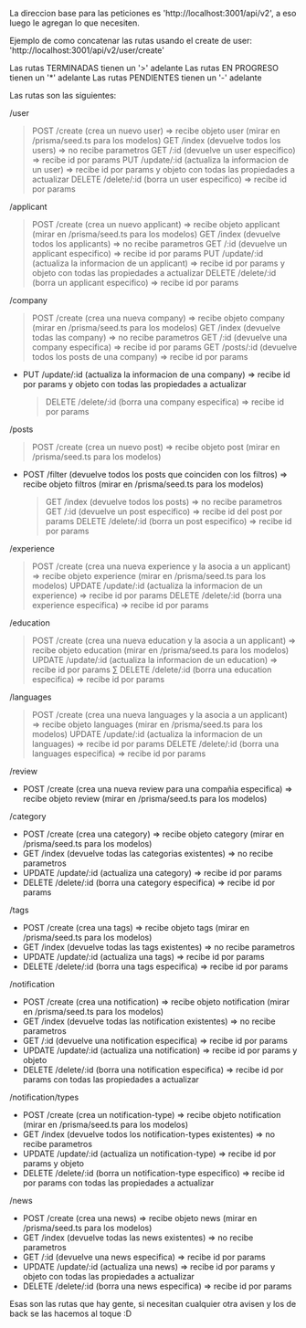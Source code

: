 La direccion base para las peticiones es 'http://localhost:3001/api/v2', a eso luego le agregan lo que necesiten.

Ejemplo de como concatenar las rutas usando el create de user: 'http://localhost:3001/api/v2/user/create'

Las rutas TERMINADAS tienen un '>' adelante
Las rutas EN PROGRESO tienen un '\*' adelante
Las rutas PENDIENTES tienen un '-' adelante

Las rutas son las siguientes:

/user

> POST /create (crea un nuevo user) => recibe objeto user (mirar en /prisma/seed.ts para los modelos)
> GET /index (devuelve todos los users) => no recibe parametros
> GET /:id (devuelve un user especifico) => recibe id por params
> PUT /update/:id (actualiza la informacion de un user) => recibe id por params y objeto con todas las propiedades a actualizar
> DELETE /delete/:id (borra un user especifico) => recibe id por params

/applicant

> POST /create (crea un nuevo applicant) => recibe objeto applicant (mirar en /prisma/seed.ts para los modelos)
> GET /index (devuelve todos los applicants) => no recibe parametros
> GET /:id (devuelve un applicant especifico) => recibe id por params
> PUT /update/:id (actualiza la informacion de un applicant) => recibe id por params y objeto con todas las propiedades a actualizar
> DELETE /delete/:id (borra un applicant especifico) => recibe id por params

/company

> POST /create (crea una nueva company) => recibe objeto company (mirar en /prisma/seed.ts para los modelos)
> GET /index (devuelve todas las company) => no recibe parametros
> GET /:id (devuelve una company especifica) => recibe id por params
> GET /posts/:id (devuelve todos los posts de una company) => recibe id por params

- PUT /update/:id (actualiza la informacion de una company) => recibe id por params y objeto con todas las propiedades a actualizar
  > DELETE /delete/:id (borra una company especifica) => recibe id por params

/posts

> POST /create (crea un nuevo post) => recibe objeto post (mirar en /prisma/seed.ts para los modelos)

- POST /filter (devuelve todos los posts que coinciden con los filtros) => recibe objeto filtros (mirar en /prisma/seed.ts para los modelos)
  > GET /index (devuelve todos los posts) => no recibe parametros
  > GET /:id (devuelve un post especifico) => recibe id del post por params
  > DELETE /delete/:id (borra un post especifico) => recibe id por params

/experience

> POST /create (crea una nueva experience y la asocia a un applicant) => recibe objeto experience (mirar en /prisma/seed.ts para los modelos)
> UPDATE /update/:id (actualiza la informacion de un experience) => recibe id por params
> DELETE /delete/:id (borra una experience especifica) => recibe id por params

/education

> POST /create (crea una nueva education y la asocia a un applicant) => recibe objeto education (mirar en /prisma/seed.ts para los modelos)
> UPDATE /update/:id (actualiza la informacion de un education) => recibe id por params
> ∑ DELETE /delete/:id (borra una education especifica) => recibe id por params

/languages

> POST /create (crea una nueva languages y la asocia a un applicant) => recibe objeto languages (mirar en /prisma/seed.ts para los modelos)
> UPDATE /update/:id (actualiza la informacion de un languages) => recibe id por params
> DELETE /delete/:id (borra una languages especifica) => recibe id por params

/review

- POST /create (crea una nueva review para una compañia especifica) => recibe objeto review (mirar en /prisma/seed.ts para los modelos)

/category

- POST /create (crea una category) => recibe objeto category (mirar en /prisma/seed.ts para los modelos)
- GET /index (devuelve todas las categorias existentes) => no recibe parametros
- UPDATE /update/:id (actualiza una category) => recibe id por params
- DELETE /delete/:id (borra una category especifica) => recibe id por params

/tags

- POST /create (crea una tags) => recibe objeto tags (mirar en /prisma/seed.ts para los modelos)
- GET /index (devuelve todas las tags existentes) => no recibe parametros
- UPDATE /update/:id (actualiza una tags) => recibe id por params
- DELETE /delete/:id (borra una tags especifica) => recibe id por params

/notification

- POST /create (crea una notification) => recibe objeto notification (mirar en /prisma/seed.ts para los modelos)
- GET /index (devuelve todas las notification existentes) => no recibe parametros
- GET /:id (devuelve una notification especifica) => recibe id por params
- UPDATE /update/:id (actualiza una notification) => recibe id por params y objeto
- DELETE /delete/:id (borra una notification especifica) => recibe id por params con todas las propiedades a actualizar

/notification/types

- POST /create (crea un notification-type) => recibe objeto notification (mirar en /prisma/seed.ts para los modelos)
- GET /index (devuelve todos los notification-types existentes) => no recibe parametros
- UPDATE /update/:id (actualiza un notification-type) => recibe id por params y objeto
- DELETE /delete/:id (borra un notification-type especifico) => recibe id por params con todas las propiedades a actualizar

/news

- POST /create (crea una news) => recibe objeto news (mirar en /prisma/seed.ts para los modelos)
- GET /index (devuelve todas las news existentes) => no recibe parametros
- GET /:id (devuelve una news especifica) => recibe id por params
- UPDATE /update/:id (actualiza una news) => recibe id por params y objeto con todas las propiedades a actualizar
- DELETE /delete/:id (borra una news especifica) => recibe id por params

Esas son las rutas que hay gente, si necesitan cualquier otra avisen y los de back se las hacemos al toque :D
